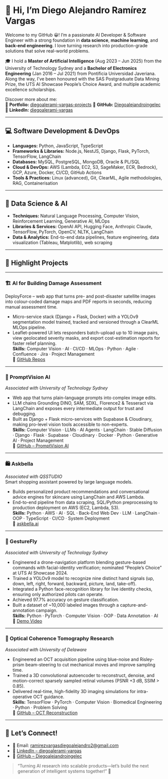 # 👋 Hi, I’m Diego Alejandro Ramírez Vargas

Welcome to my GitHub 😀! I’m a passionate AI Developer & Software Engineer with a strong foundation in **data science**, **machine learning**, and **back-end engineering**. I love turning research into production-grade solutions that solve real-world problems.

🎓 I hold a **Master of Artificial Intelligence** (Aug 2023 – Jun 2025) from the University of Technology Sydney and a **Bachelor of Electronics Engineering** (Jan 2016 – Jul 2021) from Pontificia Universidad Javeriana. Along the way, I’ve been honoured with the SAS Postgraduate Data Mining Prize, the UTS AI Showcase People’s Choice Award, and multiple academic excellence scholarships.

Discover more about me:  
💼 **Portfolio:** [diegoalerami-vargas-projects](https://www.linkedin.com/in/diegoalerami-vargas/details/projects/)
📁 **GitHub:** [Diegoalejandroingelec](https://github.com/Diegoalejandroingelec)  
🔗 **LinkedIn:** [diegoalerami-vargas](https://www.linkedin.com/in/diegoalerami-vargas/)  

---

## 💻 Software Development & DevOps
- **Languages:** Python, JavaScript, TypeScript  
- **Frameworks & Libraries:** Node.js, NestJS, Django, Flask, PyTorch, TensorFlow, LangChain  
- **Databases:** MySQL, PostgreSQL, MongoDB, Oracle & PL/SQL  
- **Cloud & DevOps:** AWS (Lambda, EC2, S3, SageMaker, ECR, Bedrock), GCP, Azure, Docker, CI/CD, GitHub Actions  
- **Tools & Practices:** Linux (advanced), Git, ClearML, Agile methodologies, RAG, Containerisation  

---

## 🤖 Data Science & AI
- **Techniques:** Natural Language Processing, Computer Vision, Reinforcement Learning, Generative AI, MLOps  
- **Libraries & Services:** OpenAI API, Hugging Face, Anthropic Claude, TensorFlow, PyTorch, OpenCV, NLTK, LangChain  
- **Data & Analytics:** End-to-end data pipelines, feature engineering, data visualization (Tableau, Matplotlib), web scraping  

---

## 🚀 Highlight Projects

---

### 🏗️ AI for Building Damage Assessment  

DeployForce – web app that turns pre- and post-disaster satellite images into colour-coded damage maps and PDF reports in seconds, reducing manual assessment time.  
- Micro-service stack (Django + Flask, Docker) with a YOLOv9 segmentation model trained, tracked and versioned through a ClearML MLOps pipeline.  
- Leaflet-powered UI lets responders batch-upload up to 10 image pairs, view geolocated severity masks, and export cost-estimation reports for faster relief planning.  
**Skills:** Computer Vision · AI · CI/CD · MLOps · Python · Agile · Confluence · Jira · Project Management  
🔗 [GitHub Repos](https://github.com/orgs/AI-Studio-DeployForce/repositories)

---

### 🎨 PromptVision AI  
 
_Associated with University of Technology Sydney_  
- Web app that turns plain-language prompts into complex image edits.  
- LLM chains Grounding DINO, SAM, SDXL, Florence2 & Tesseract via LangChain and exposes every intermediate output for trust and debugging.  
- Built as Django + Flask micro-services with Supabase & Cloudinary, making pro-level vision tools accessible to non-experts.  
**Skills:** Computer Vision · LLMs · AI Agents · LangChain · Stable Diffusion · Django · Flask · Supabase · Cloudinary · Docker · Python · Generative AI · Project Management  
🔗 [GitHub – PromptVision AI](https://github.com/PromptVision-AI/llm-chatbot)

---

### 🛍️ Askbella  

_Associated with QSSTUDIO_  
Smart shopping assistant powered by large language models.  
- Builds personalized product recommendations and conversational advice engines for skincare using LangChain and AWS Lambda.  
- End-to-end pipeline from data scraping, SQL/Python preprocessing to production deployment on AWS (EC2, Lambda, S3).  
**Skills:** Python · AWS · AI · SQL · Back-End Web Dev · LLM · LangChain · OOP · TypeScript · CI/CD · System Deployment  
🔗 [askbella.ai](https://askbella.ai/)

---

### 🚁 GestureFly  

_Associated with University of Technology Sydney_  
- Engineered a drone-navigation platform blending gesture-based commands with facial-identity verification; nominated “People’s Choice” at UTS AI Showcase 2024.  
- Trained a YOLOv9 model to recognize nine distinct hand signals (up, down, left, right, forward, backward, picture, land, take-off).  
- Integrated a Python face-recognition library for live identity checks, ensuring only authorized pilots can operate.  
- Achieved 97.7% accuracy on gesture classification.  
- Built a dataset of ~10,000 labeled images through a capture-and-annotation campaign.  
**Skills:** Python · PyTorch · Computer Vision · OOP · Data Annotation · AI  
🔗 [Demo Video](https://www.youtube.com/watch?v=pyhoSb_k95A)

---

### 🧬 Optical Coherence Tomography Research  

_Associated with University of Delaware_  
- Engineered an OCT acquisition pipeline using blue-noise and Risley-prism beam-steering to cut mechanical moves and improve sampling time.  
- Trained a 3D convolutional autoencoder to reconstruct, denoise, and motion-correct sparsely sampled retinal volumes (PSNR +3 dB, SSIM > 0.85).  
- Delivered real-time, high-fidelity 3D imaging simulations for intra-operative OCT guidance.  
**Skills:** TensorFlow · PyTorch · Computer Vision · Biomedical Engineering · Python · Problem Solving  
🔗 [GitHub – OCT Reconstruction](https://github.com/Diegoalejandroingelec/oct_reconstruction)

---

## 🔗 Let’s Connect!
- 📧 Email: [ramirezvargasdiegoalejandro2@gmail.com](mailto:ramirezvargasdiegoalejandro2@gmail.com)  
- 💼 [LinkedIn – diegoalerami-vargas](https://www.linkedin.com/in/diegoalerami-vargas/)  
- 🐙 [GitHub – Diegoalejandroingelec](https://github.com/Diegoalejandroingelec)  

> “Turning AI research into scalable products—let’s build the next generation of intelligent systems together!” 🚀

